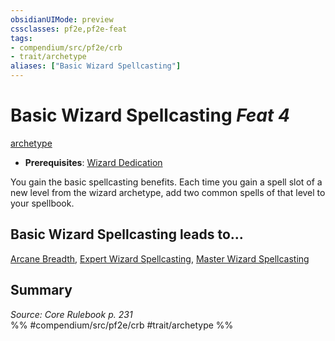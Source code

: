 ```yaml
---
obsidianUIMode: preview
cssclasses: pf2e,pf2e-feat
tags:
- compendium/src/pf2e/crb
- trait/archetype
aliases: ["Basic Wizard Spellcasting"]
---
```

# Basic Wizard Spellcasting  *Feat 4*  
[archetype](rules/traits/archetype.md "Archetype Feat Trait")  

- **Prerequisites**: [Wizard Dedication](compendium/feats/wizard-dedication.md)

You gain the basic spellcasting benefits. Each time you gain a spell slot of a new level from the wizard archetype, add two common spells of that level to your spellbook.

## Basic Wizard Spellcasting leads to...

[Arcane Breadth](compendium/feats/arcane-breadth.md), [Expert Wizard Spellcasting](compendium/feats/expert-wizard-spellcasting.md), [Master Wizard Spellcasting](compendium/feats/master-wizard-spellcasting.md)

## Summary

*Source: Core Rulebook p. 231*  
%% #compendium/src/pf2e/crb #trait/archetype %%